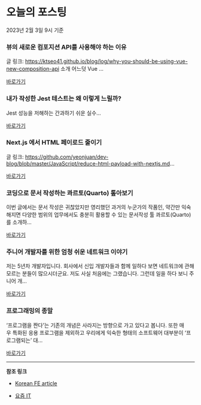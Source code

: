 # 오늘의 포스팅 
2023년 2월 3일 9시 기준 

###  뷰의 새로운 컴포지션 API를 사용해야 하는 이유 

 글 링크: https://ktseo41.github.io/blog/log/why-you-should-be-using-vue-new-composition-api 소개 어느덧 Vue ... 

 [바로가기](https://kofearticle.substack.com/p/korean-fe-article-api) 

###  내가 작성한 Jest 테스트는 왜 이렇게 느릴까? 

 Jest 성능을 저해하는 간과하기 쉬운 실수... 

 [바로가기](https://kofearticle.substack.com/p/korean-fe-article-jest) 

###  Next.js 에서 HTML 페이로드 줄이기 

 글 링크: https://github.com/yeonjuan/dev-blog/blob/master/JavaScript/reduce-html-payload-with-nextjs.md... 

 [바로가기](https://kofearticle.substack.com/p/korean-fe-article-nextjs-html) 

### 코딩으로 문서 작성하는 콰르토(Quarto) 톺아보기 

 이번 글에서는 문서 작성은 귀찮았지만 영리했던 과거의 누군가의 작품인, 약간만 익숙해지면 다양한 범위의 업무에서도 충분히 활용할 수 있는 문서작성 툴 콰르토(Quarto)를 소개하... 

 [바로가기](https://yozm.wishket.com/magazine/detail/1883/) 

### 주니어 개발자를 위한 엄청 쉬운 네트워크 이야기 

 저는 5년차 개발자입니다. 회사에서 신입 개발자들과 함께 일하다 보면 네트워크에 관해 모르는 분들이 많으시더군요. 저도 사실 처음에는 그랬습니다. 그런데 일을 하다 보니 주니어 개... 

 [바로가기](https://yozm.wishket.com/magazine/detail/1875/) 

### 프로그래밍의 종말 

 ‘프로그램을 짠다’는 기존의 개념은 사라지는 방향으로 가고 있다고 봅니다. 또한 매우 특화된 응용 프로그램을 제외하고 우리에게 익숙한 형태의 소프트웨어 대부분이 ‘프로그램되는’ 대... 

 [바로가기](https://yozm.wishket.com/magazine/detail/1873/) 

---

**참조 링크**

- [Korean FE article](https://kofearticle.substack.com) 

- [요즘 IT](https://yozm.wishket.com/magazine) 

